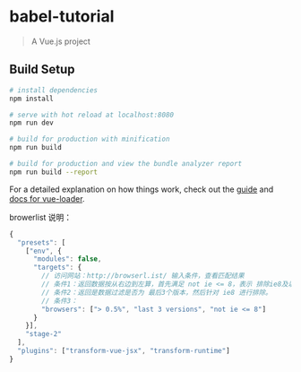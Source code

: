 # babel-tutorial

> A Vue.js project

## Build Setup

``` bash
# install dependencies
npm install

# serve with hot reload at localhost:8080
npm run dev

# build for production with minification
npm run build

# build for production and view the bundle analyzer report
npm run build --report
```

For a detailed explanation on how things work, check out the [guide](http://vuejs-templates.github.io/webpack/) and [docs for vue-loader](http://vuejs.github.io/vue-loader).


browerlist 说明：

```js
{
  "presets": [
    ["env", {
      "modules": false,
      "targets": {
        // 访问网站：http://browserl.ist/ 输入条件，查看匹配结果
        // 条件1：返回数据按从右边到左算，首先满足 not ie <= 8，表示 排除ie8及以下办法。
        // 条件2：返回是数据过滤是否为 最后3个版本，然后针对 ie8 进行排除。
        // 条件3：
        "browsers": ["> 0.5%", "last 3 versions", "not ie <= 8"]
      }
    }],
    "stage-2"
  ],
  "plugins": ["transform-vue-jsx", "transform-runtime"]
}
```
